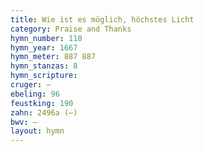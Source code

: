 ```yaml
---
title: Wie ist es möglich, höchstes Licht
category: Praise and Thanks
hymn_number: 110
hymn_year: 1667
hymn_meter: 887 887
hymn_stanzas: 8
hymn_scripture: 
cruger: —
ebeling: 96
feustking: 190
zahn: 2496a (—)
bwv: —
layout: hymn
---
```

<br>

